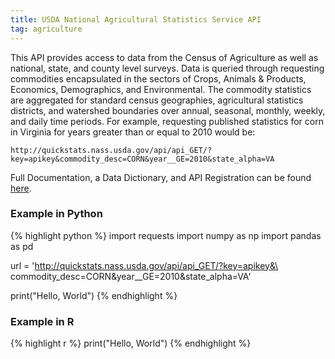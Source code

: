 ```yaml
---
title: USDA National Agricultural Statistics Service API
tag: agriculture
---
```


This API provides access to data from the Census of Agriculture as well as national, state, and county level surveys. Data is queried through requesting commodities encapsulated in the sectors of Crops, Animals & Products, Economics, Demographics, and Environmental. The commodity statistics are aggregated for standard census geographies, agricultural statistics districts, and watershed boundaries over annual, seasonal, monthly, weekly, and daily time periods. For example, requesting published statistics for corn in Virginia for years greater than or equal to 2010 would be:

`http://quickstats.nass.usda.gov/api/api_GET/?key=apikey&commodity_desc=CORN&year__GE=2010&state_alpha=VA` 

Full Documentation, a Data Dictionary, and API Registration can be found [here](https://quickstats.nass.usda.gov/api).

### Example in Python
{% highlight python %}
import requests
import numpy as np
import pandas as pd

url = 'http://quickstats.nass.usda.gov/api/api_GET/?key=apikey&\
       commodity_desc=CORN&year__GE=2010&state_alpha=VA'

print("Hello, World")
{% endhighlight %}

### Example in R
{% highlight r %}
print("Hello, World")
{% endhighlight %}
